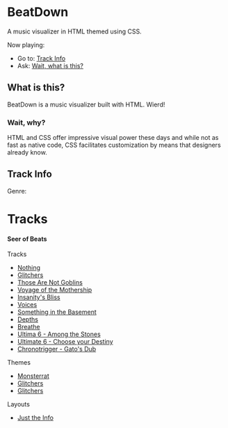 # BeatDown
A music visualizer in HTML themed using CSS.

Now playing: <!-- {$gd_track_title} -->

- Go to: [Track Info](#track-info)
- Ask: [Wait, what is this?](#what-is-this)

## What is this?
BeatDown is a music visualizer built with HTML. Wierd!

### Wait, why?
HTML and CSS offer impressive visual power these days and while not as fast as native code, CSS facilitates customization by means that designers already know.

## Track Info
<!-- {$gd_track_title} --> <!-- {$gd_track_user} -->

<!-- {$gd_track_artwork_url} -->

<!-- {$gd_track_description} -->

Genre: <!-- {$gd_track_genre} -->

# Tracks <!-- {$gd_info} -->
<!-- {$gd_help_ribbon} -->
#### Seer of Beats

Tracks <!-- {$gd_selector_tracks} -->
- [Nothing](https://soundcloud.com/ugotsta/nothing)
- [Glitchers](https://soundcloud.com/ugotsta/glitchers)
- [Those Are Not Goblins](https://soundcloud.com/ugotsta/those-are-not-goblins)
- [Voyage of the Mothership](https://soundcloud.com/ugotsta/voyage-of-the-mothership)
- [Insanity's Bliss](https://soundcloud.com/ugotsta/insanitys-bliss)
- [Voices](https://soundcloud.com/ugotsta/voices)
- [Something in the Basement](https://soundcloud.com/ugotsta/something-in-the-basement)
- [Depths](https://soundcloud.com/ugotsta/depths)
- [Breathe](https://soundcloud.com/ugotsta/breathe)
- [Ultima 6 - Among the Stones](https://soundcloud.com/ugotsta/ultima-6-among-the-stones)
- [Ultimate 6 - Choose your Destiny](https://soundcloud.com/ugotsta/ultima-6-choose-your-destiny)
- [Chronotrigger - Gato's Dub](https://soundcloud.com/ugotsta/chronotrigger-gatos-dub?in=ugotsta/sets/remixes)

<!-- {$gd_slider_volume="1,0,1,0.01"} -->

<!-- {$gd_collapsible_appearance} -->

Themes <!-- {$gd_css} -->
- [Monsterrat](https://gist.github.com/Ugotsta/1e46bee3b3340ba0f96f2a14ff373780)
- [Glitchers](https://gist.github.com/Ugotsta/2dca639c6647a709846ddbabeeb98e62)
- [Glitchers](https://gist.github.com/Ugotsta/2dca639c6647a709846ddbabeeb98e62)

<!-- {$gd_slider_peak="0.7,0,1,0.01"} -->

<!-- {$gd_choice_bands="8,16,32,*64,128"} -->

<!-- {$gd_collapsible_end_appearance} -->

<!-- {$gd_collapsible_slides} -->

Layouts <!-- {$gd_gist} -->
- [Just the Info](https://gist.github.com/Ugotsta/d640574f8008ec90c75443843464d0e6)

<!-- {$gd_toc=} -->

<!-- {$gd_collapsible_end_slides} -->

<!-- {$gd_hide} -->
